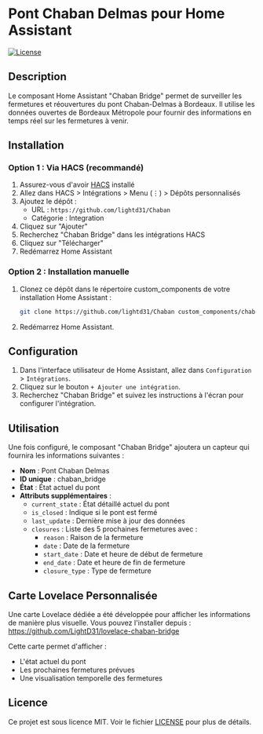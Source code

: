 # Pont Chaban Delmas pour Home Assistant

[![License](https://img.shields.io/github/license/lightd31/Chaban.svg)](https://github.com/lightd31/Chaban/blob/main/LICENSE)

## Description

Le composant Home Assistant "Chaban Bridge" permet de surveiller les fermetures et réouvertures du pont Chaban-Delmas à Bordeaux. Il utilise les données ouvertes de Bordeaux Métropole pour fournir des informations en temps réel sur les fermetures à venir.

## Installation

### Option 1 : Via HACS (recommandé)

1. Assurez-vous d'avoir [HACS](https://hacs.xyz/) installé
2. Allez dans HACS > Intégrations > Menu (⋮) > Dépôts personnalisés
3. Ajoutez le dépôt :
   - URL : `https://github.com/lightd31/Chaban`
   - Catégorie : Integration
4. Cliquez sur "Ajouter"
5. Recherchez "Chaban Bridge" dans les intégrations HACS
6. Cliquez sur "Télécharger"
7. Redémarrez Home Assistant

### Option 2 : Installation manuelle

1. Clonez ce dépôt dans le répertoire custom_components de votre installation Home Assistant :

    ```sh
    git clone https://github.com/lightd31/Chaban custom_components/chaban_bridge
    ```

2. Redémarrez Home Assistant.

## Configuration

1. Dans l'interface utilisateur de Home Assistant, allez dans `Configuration` > `Intégrations`.
2. Cliquez sur le bouton `+ Ajouter une intégration`.
3. Recherchez "Chaban Bridge" et suivez les instructions à l'écran pour configurer l'intégration.

## Utilisation

Une fois configuré, le composant "Chaban Bridge" ajoutera un capteur qui fournira les informations suivantes :

- **Nom** : Pont Chaban Delmas
- **ID unique** : chaban_bridge
- **État** : État actuel du pont
- **Attributs supplémentaires** :
  - `current_state` : État détaillé actuel du pont
  - `is_closed` : Indique si le pont est fermé
  - `last_update` : Dernière mise à jour des données
  - `closures` : Liste des 5 prochaines fermetures avec :
    - `reason` : Raison de la fermeture
    - `date` : Date de la fermeture
    - `start_date` : Date et heure de début de fermeture
    - `end_date` : Date et heure de fin de fermeture
    - `closure_type` : Type de fermeture

## Carte Lovelace Personnalisée

Une carte Lovelace dédiée a été développée pour afficher les informations de manière plus visuelle. Vous pouvez l'installer depuis :
https://github.com/LightD31/lovelace-chaban-bridge

Cette carte permet d'afficher :
- L'état actuel du pont
- Les prochaines fermetures prévues
- Une visualisation temporelle des fermetures

## Licence

Ce projet est sous licence MIT. Voir le fichier [LICENSE](https://github.com/lightd31/Chaban/blob/main/LICENSE) pour plus de détails.